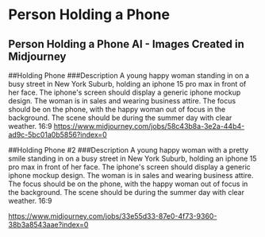 # Person Holding a Phone
## Person Holding a Phone AI - Images Created in Midjourney


##Holding Phone
###Description 
A young happy woman standing in on a busy street in New York Suburb, holding an iphone 15 pro max in front of her face. The iphone's screen should display a generic iphone mockup design. The woman is in sales and wearing business attire. The focus should be on the phone, with the happy woman out of focus in the background. The scene should be during the summer day with clear weather. 16:9
https://www.midjourney.com/jobs/58c43b8a-3e2a-44b4-ad9c-5bc01a0b5856?index=0


##Holding Phone #2
###Description
A young happy woman with a pretty smile standing in on a busy street in New York Suburb, holding an iphone 15 pro max in front of her face. The iphone's screen should display a generic iphone mockup design. The woman is in sales and wearing business attire. The focus should be on the phone, with the happy woman out of focus in the background. The scene should be during the summer day with clear weather. 16:9

https://www.midjourney.com/jobs/33e55d33-87e0-4f73-9360-38b3a8543aae?index=0

